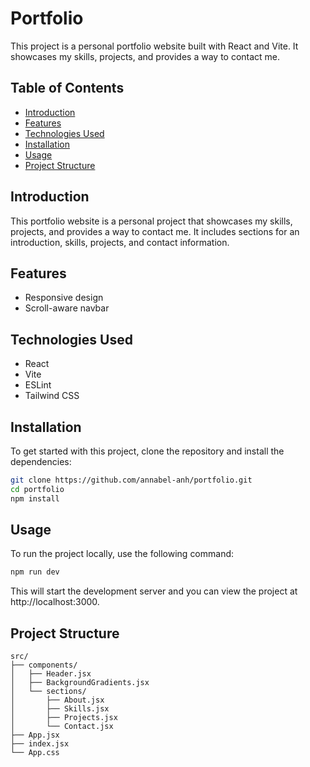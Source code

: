 # Portfolio

This project is a personal portfolio website built with React and Vite. It showcases my skills, projects, and provides a way to contact me.

## Table of Contents

- [Introduction](#introduction)
- [Features](#features)
- [Technologies Used](#technologies-used)
- [Installation](#installation)
- [Usage](#usage)
- [Project Structure](#project-structure)

## Introduction

This portfolio website is a personal project that showcases my skills, projects, and provides a way to contact me. It includes sections for an introduction, skills, projects, and contact information.

## Features

- Responsive design
- Scroll-aware navbar

## Technologies Used

- React
- Vite
- ESLint
- Tailwind CSS

## Installation

To get started with this project, clone the repository and install the dependencies:

```bash
git clone https://github.com/annabel-anh/portfolio.git
cd portfolio
npm install
```

## Usage

To run the project locally, use the following command:

```bash
npm run dev
```

This will start the development server and you can view the project at http://localhost:3000.

## Project Structure

```
src/
├── components/
│   ├── Header.jsx
│   ├── BackgroundGradients.jsx
│   └── sections/
│       ├── About.jsx
│       ├── Skills.jsx
│       ├── Projects.jsx
│       └── Contact.jsx
├── App.jsx
├── index.jsx
└── App.css
```
